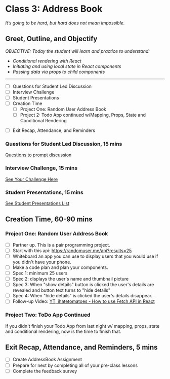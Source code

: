 # Class 3: Address Book

<!-- ! HIDE FROM STUDENT; INSTRUCTOR ONLY CONTENT -->
<!-- ## Instructor Only Content - HIDE FROM STUDENTS -->
<!-- cp workspace/resources/classOutlineTemplate.md docs/module- -->

<!-- # Class 3 Instructor Notes

## SETTING EXPECTATIONS

Setting expectations may be the most fundamental practice an instructor can do for their students. By setting expectations of when assignments are due, how the student is expected to study, how the student is expected to participate in class, and what they are expected to learn, students will feel safe and secure because they have a leader that has set the boundaries for their learning experience.

This may seem dogmatic or even militaristic but, in truth, you are the leader of the class. You are the one with the knowledge and they will default to you and trust in you because you have the knowledge. Don’t assume because the students paid their money and are “adults” that they will just create a perfect learning environment that is conducive to all learners and their learning styles. No, you must be the leader. When you commit to taking on the role of leader you can set the stage for expectations and success for all of your students, not just the few that speak out.

## How to Set Expectations

Do it from the beginning. There is a natural flow that happens with all classes: the uneasy introductions phase, the slow to mingle phase, the confident/chaotic cacophony phase (you chose), to the bittersweet farewell phase. The group will evolve but you as the instructor can set the stage for positive evolution or negative evolution. By setting expectations from the beginning and upholding them throughout the course you will create a positive learning environment for positive group evolution and maximum student learning.

- [ ] Due on Sunday
 
 > There will be many assignments to turn in. By setting the due date for all assignments on the following Sunday they won’t miss a due date and not ask you about it either.

- [ ] Student-Focused & Student-Owned Learning.

  > You know as well as anyone that this technology constantly changes; your students must learn to learn on their own! If they don’t, they will not be successful in this field. This doesn’t mean you won’t be helping them along the way but it doesn’t mean you will try to “make up” for their lack of time spent in pre-class lessons. Teach your students that they must take the responsibility to read their textbook, reference documentation, complete practice problems, and watch the videos before they come into class.

- [ ] Follow-up.

  > Out of fear, students like to “suffer in silence” (struggle beyond a reasonable amount of time without asking for help). When they’re silent and look worried ask them:

    * [ ] What are the objectives of this project? Where is your code plan? 

    * [ ] What are you struggling with? What are you trying to accomplish?

    * [ ] Walk me through this app from the entry point to as far as you’ve made. -->

<!-- ! END INSTRUCTOR ONLY CONTENT -->

*It’s going to be hard, but hard does not mean impossible.*

## Greet, Outline, and Objectify

<!-- SMART: Specific, Measurable, Attainable, Relevant, and Timely. -->
<!-- https://examples.yourdictionary.com/well-written-examples-of-learning-objectives.html -->
  
*OBJECTIVE: Today the student will learn and practice to understand:*

* *Conditional rendering with React*
* *Initiating and using local state in React components*
* *Passing data via props to child components*

*****

- [ ] Questions for Student Led Discussion
- [ ] Interview Challenge
- [ ] Student Presentations
- [ ] Creation Time
    * [ ] Project One: Random User Address Book
    * [ ] Project 2: Todo App continued w/Mapping, Props, State and Conditional Rendering
<!-- - [ ] Interview Questions: Blog to Show You Know -->
- [ ] Exit Recap, Attendance, and Reminders

### Questions for Student Led Discussion, 15 mins
<!-- This section should be structured with the 5E model: https://lesley.edu/article/empowering-students-the-5e-model-explained -->

[Questions to prompt discussion](./../additionalResources/questionsForDiscussion/qfd-class-3.md)

### Interview Challenge, 15 mins
<!-- The last two E happen here: elaborate and evaluate  -->
<!-- this sections should have a challenge that can be solved with the skills they've learned since their last class. -->
<!-- ! HIDDEN CONTENT: INSTRUCTOR ONLY -->
[See Your Challenge Here](./../additionalResources/interviewChallenges.md)
<!-- ! END HIDDEN CONTENT: INSTRUCTOR ONLY -->

### Student Presentations, 15 mins

[See Student Presentations List](./../additionalResources/studentPresentations.md)

## Creation Time, 60-90 mins

### Project One: Random User Address Book

- [ ] Partner up. This is a pair programming project.
- [ ] Start with this api: https://randomuser.me/api?results=25
- [ ] Whiteboard an app you can use to display users that you would use if you didn't have your phone.
- [ ] Make a code plan and plan your components.
- [ ] Spec 1: minimum 25 users
- [ ] Spec 2: displays the user's name and thumbnail picture
- [ ] Spec 3: When "show details" button is clicked the user's details are revealed and button text turns to "hide details"
- [ ] Spec 4: When "hide details" is clicked the user's details disappear.
- [ ] Follow-up Video: [YT, ihatetomatoes - How to use Fetch API in React](https://youtu.be/aNMY0lrWZXU)

### Project Two: ToDo App Continued

If you didn't finish your Todo App from last night w/ mapping, props, state and conditional rendering, now is the time to finish that.

## Exit Recap, Attendance, and Reminders, 5 mins

- [ ] Create AddressBook Assignment
- [ ] Prepare for next by completing all of your pre-class lessons
- [ ] Complete the feedback survey

<!-- <iframe id="openedx-zollege" src="https://openedx.zollege.com/feedback" style="width: 100%; height: 500px; border: 0">Browser not compatible.</iframe>
<script src="https://openedx.zollege.com/assets/index.js" type="application/javascript"></script> -->


<!-- TODO Create 3 question exit questions -->

<!-- TODO INSERT Student Feedback From -->

<!-- TODO INSERT *HIDDEN* Instructor Feedback Form -->

<!-- 
height/width = 1.777 ---- width="655" height="368"
cp workspace/resources/classOutlineTemplate.md docs/module-
 -->